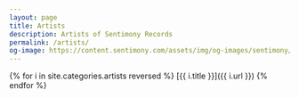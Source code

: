 ```yaml
---
layout: page
title: Artists
description: Artists of Sentimony Records
permalink: /artists/
og-image: https://content.sentimony.com/assets/img/og-images/sentimony/home.jpg
---
```


{% for i in site.categories.artists reversed %}
[{{ i.title }}]({{ i.url }})
{% endfor %}
